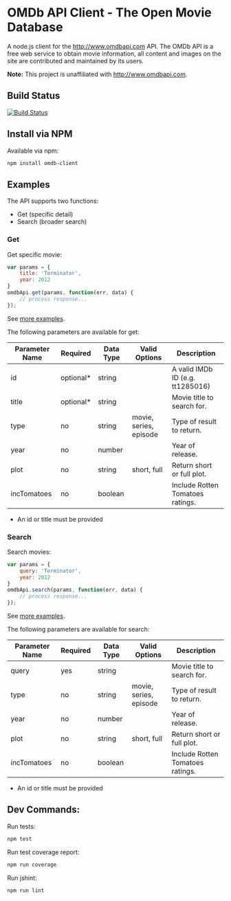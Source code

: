 # OMDb API Client - The Open Movie Database

A node.js client for the http://www.omdbapi.com API. The OMDb API is a free web service to obtain movie information, all content and images on the site are contributed and maintained by its users.

**Note:** This project is unaffiliated with http://www.omdbapi.com.

## Build Status

[![Build Status](https://travis-ci.org/bbraithwaite/omdb-client.svg?branch=master)](https://travis-ci.org/bbraithwaite/omdb-client)

## Install via NPM

Available via npm:

```bash
npm install omdb-client
```

## Examples

The API supports two functions:

* Get (specific detail)
* Search (broader search)

### Get

Get specific movie:

```js
var params = {
	title: 'Terminator',
	year: 2012
}
omdbApi.get(params, function(err, data) {
	// process response...
});
```

See [more examples](https://github.com/bbraithwaite/omdb-client/blob/master/examples/get.example.js).

The following parameters are available for get:

Parameter Name | Required   		| Data Type       | Valid Options 	| Description
-------------  | -------------  | -------------		| -------------   | -------------
id             | optional* 			| string					| 								|	A valid IMDb ID (e.g. tt1285016)
title          | optional*			| string					| 								|	Movie title to search for.
type           | no							| string          | movie, series, episode			      | Type of result to return.
year           | no							| number					| 								|	Year of release.
plot           | no							|	string	        | short, full 		|	Return short or full plot.
incTomatoes		 | no							| boolean					| 								|	Include Rotten Tomatoes ratings. 

* An id or title must be provided

### Search

Search movies:

```js
var params = {
	query: 'Terminator',
	year: 2012
}
omdbApi.search(params, function(err, data) {
	// process response...
});
```

See [more examples](https://github.com/bbraithwaite/omdb-client/blob/master/examples/search.example.js).

The following parameters are available for search:

Parameter Name | Required   		| Data Type       | Valid Options 	| Description
-------------  | -------------  | -------------		| -------------   | -------------
query          | yes      			| string					| 								|	Movie title to search for.
type           | no							| string          | movie, series, episode			      | Type of result to return.
year           | no							| number					| 								|	Year of release.
plot           | no							|	string	        | short, full 		|	Return short or full plot.
incTomatoes		 | no							| boolean					| 								|	Include Rotten Tomatoes ratings. 

* An id or title must be provided

## Dev Commands:

Run tests:

```bash
npm test
```

Run test coverage report:

```bash
npm run coverage
```

Run jshint:

```bash
npm run lint
```